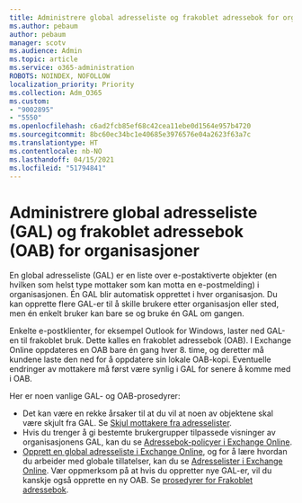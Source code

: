 ```yaml
---
title: Administrere global adresseliste og frakoblet adressebok for organisasjoner
ms.author: pebaum
author: pebaum
manager: scotv
ms.audience: Admin
ms.topic: article
ms.service: o365-administration
ROBOTS: NOINDEX, NOFOLLOW
localization_priority: Priority
ms.collection: Adm_O365
ms.custom:
- "9002895"
- "5550"
ms.openlocfilehash: c6ad2fcb85ef68c42cea11ebe0d1564e957b4720
ms.sourcegitcommit: 8bc60ec34bc1e40685e3976576e04a2623f63a7c
ms.translationtype: HT
ms.contentlocale: nb-NO
ms.lasthandoff: 04/15/2021
ms.locfileid: "51794841"
---
```

# <a name="managing-organization-global-address-list-gal-and-offline-address-book-oab"></a>Administrere global adresseliste (GAL) og frakoblet adressebok (OAB) for organisasjoner

En global adresseliste (GAL) er en liste over e-postaktiverte objekter (en hvilken som helst type mottaker som kan motta en e-postmelding) i organisasjonen. Én GAL blir automatisk opprettet i hver organisasjon. Du kan opprette flere GAL-er til å skille brukere etter organisasjon eller sted, men én enkelt bruker kan bare se og bruke én GAL om gangen.

Enkelte e-postklienter, for eksempel Outlook for Windows, laster ned GAL-en til frakoblet bruk. Dette kalles en frakoblet adressebok (OAB). I Exchange Online oppdateres en OAB bare én gang hver 8. time, og deretter må kundene laste den ned for å oppdatere sin lokale OAB-kopi. Eventuelle endringer av mottakere må først være synlig i GAL for senere å komme med i OAB.

Her er noen vanlige GAL- og OAB-prosedyrer:

- Det kan være en rekke årsaker til at du vil at noen av objektene skal være skjult fra GAL. Se [Skjul mottakere fra adresselister](https://docs.microsoft.com/exchange/address-books/address-lists/manage-address-lists#hide-recipients-from-address-lists).
- Hvis du trenger å gi bestemte brukergrupper tilpassede visninger av organisasjonens GAL, kan du se [Adressebok-policyer i Exchange Online](https://docs.microsoft.com/exchange/address-books/address-book-policies/address-book-policies).
- [Opprett en global adresseliste i Exchange Online](https://docs.microsoft.com/exchange/address-books/address-lists/create-global-address-list), og for å lære hvordan du arbeider med globale tillatelser, kan du se [Adresselister i Exchange Online](https://docs.microsoft.com/exchange/address-books/address-lists/address-lists). Vær oppmerksom på at hvis du oppretter nye GAL-er, vil du kanskje også opprette en ny OAB. Se [prosedyrer for Frakoblet adressebok](https://docs.microsoft.com/exchange/address-books/offline-address-books/offline-address-book-procedures).

